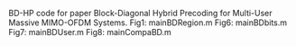 BD-HP code for paper Block-Diagonal Hybrid Precoding for Multi-User Massive MIMO-OFDM Systems.
Fig1: mainBDRegion.m
Fig6: mainBDbits.m
Fig7: mainBDUser.m
Fig8: mainCompaBD.m

